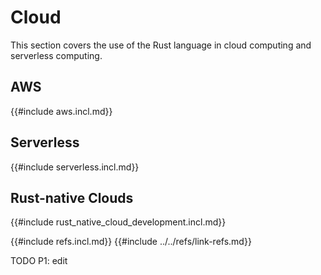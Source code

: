 # Cloud

This section covers the use of the Rust language in cloud computing and serverless computing.

## AWS

{{#include aws.incl.md}}

## Serverless

{{#include serverless.incl.md}}

## Rust-native Clouds

{{#include rust_native_cloud_development.incl.md}}

{{#include refs.incl.md}}
{{#include ../../refs/link-refs.md}}

<div class="hidden">
TODO P1: edit
</div>
